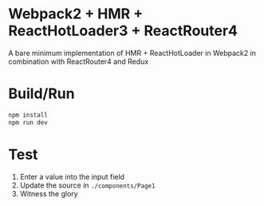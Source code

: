 # Webpack2 + HMR + ReactHotLoader3 + ReactRouter4
A bare minimum implementation of HMR + ReactHotLoader in Webpack2 in combination with ReactRouter4 and Redux

# Build/Run
```javascript
npm install
npm run dev
```
# Test
1. Enter a value into the input field
2. Update the source in `./components/Page1`
3. Witness the glory
